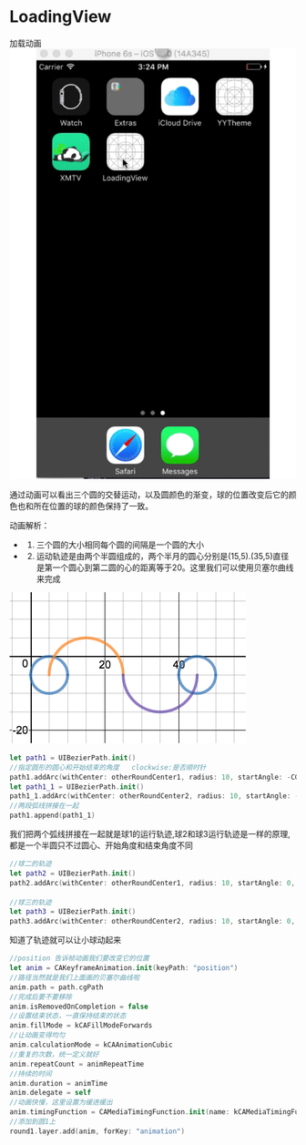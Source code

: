 # LoadingView
加载动画
![loadingview.gif](loadingView.gif)

通过动画可以看出三个圆的交替运动，以及圆颜色的渐变，球的位置改变后它的颜色也和所在位置的球的颜色保持了一致。

动画解析：

- 1. 三个圆的大小相同每个圆的间隔是一个圆的大小
- 2. 运动轨迹是由两个半圆组成的，两个半月的圆心分别是(15,5).(35,5)直径是第一个圆心到第二圆的心的距离等于20。这里我们可以使用贝塞尔曲线来完成

![运动轨迹](./LoadingView/轨迹.png)

```swift
let path1 = UIBezierPath.init()
//指定圆形的圆心和开始结束的角度   clockwise:是否顺时针
path1.addArc(withCenter: otherRoundCenter1, radius: 10, startAngle: -CGFloat(M_PI), endAngle: 0, clockwise: true)      
let path1_1 = UIBezierPath.init()
path1_1.addArc(withCenter: otherRoundCenter2, radius: 10, startAngle: -CGFloat(M_PI), endAngle: 0, clockwise: false)
//两段弧线拼接在一起
path1.append(path1_1)
```

我们把两个弧线拼接在一起就是球1的运行轨迹,球2和球3运行轨迹是一样的原理,都是一个半圆只不过圆心、开始角度和结束角度不同

```swift
//球二的轨迹
let path2 = UIBezierPath.init()
path2.addArc(withCenter: otherRoundCenter1, radius: 10, startAngle: 0, endAngle: -(CGFloat(M_PI)), clockwise: true)

//球三的轨迹
let path3 = UIBezierPath.init()
path3.addArc(withCenter: otherRoundCenter2, radius: 10, startAngle: 0, endAngle: -CGFloat(M_PI), clockwise: false)
```

知道了轨迹就可以让小球动起来

```swift
//position 告诉帧动画我们要改变它的位置
let anim = CAKeyframeAnimation.init(keyPath: "position")
//路径当然就是我们上面画的贝塞尔曲线啦
anim.path = path.cgPath
//完成后要不要移除
anim.isRemovedOnCompletion = false
//设置结束状态，一直保持结束的状态
anim.fillMode = kCAFillModeForwards
//让动画变得均匀
anim.calculationMode = kCAAnimationCubic
//重复的次数，统一定义就好
anim.repeatCount = animRepeatTime
//持续的时间
anim.duration = animTime
anim.delegate = self
//动画快慢，这里设置为缓进缓出
anim.timingFunction = CAMediaTimingFunction.init(name: kCAMediaTimingFunctionEaseInEaseOut)
//添加到圆1上
round1.layer.add(anim, forKey: "animation")
```